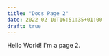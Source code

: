 ```yaml
---
title: "Docs Page 2"
date: 2022-02-10T16:51:35+01:00
draft: true
---
```


Hello World! I'm a page 2.

